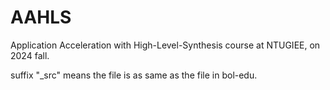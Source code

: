 # AAHLS
Application Acceleration with High-Level-Synthesis course at NTUGIEE, on 2024 fall.

suffix "_src" means the file is as same as the file in bol-edu.
